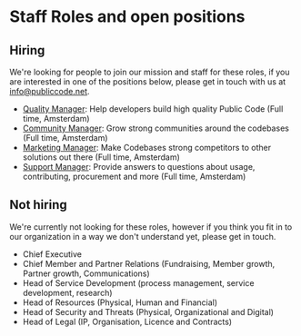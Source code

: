 # Staff Roles and open positions

## Hiring

We're looking for people to join our mission and staff for these roles, if you are interested in one of the positions below, please get in touch with us at [info@publiccode.net](mailto:info@publiccode.net).

* [Quality Manager](quality.md): Help developers build high quality Public Code (Full time, Amsterdam)
* [Community Manager](community.md): Grow strong communities around the codebases (Full time, Amsterdam)
* [Marketing Manager](marketing.md): Make Codebases strong competitors to other solutions out there (Full time, Amsterdam)
* [Support Manager](support.md): Provide answers to questions about usage, contributing, procurement and more (Full time, Amsterdam)

## Not hiring

We're currently not looking for these roles, however if you think you fit in to our organization in a way we don't understand yet, please get in touch.

* Chief Executive
* Chief Member and Partner Relations (Fundraising, Member growth, Partner growth, Communications)
* Head of Service Development (process management, service development, research)
* Head of Resources (Physical, Human and Financial)
* Head of Security and Threats (Physical, Organizational and Digital)
* Head of Legal (IP, Organisation, Licence and Contracts)

